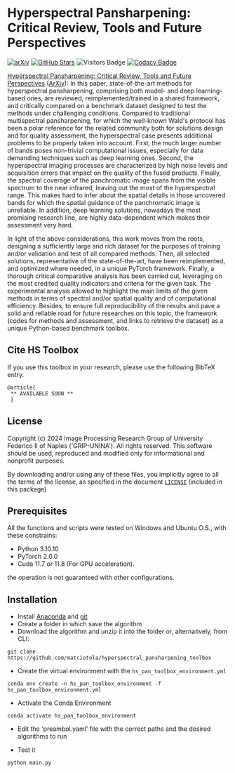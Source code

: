 # Hyperspectral Pansharpening: Critical Review, Tools and Future Perspectives

[![arXiv](https://img.shields.io/badge/arXiv-Paper-<COLOR>.svg)](https://arxiv.org/abs/2307.14403)
[![GitHub Stars](https://img.shields.io/github/stars/matciotola/hyperspectral_pansharpening_toolbox?style=social)](https://github.com/matciotola/hyperspectral_pansharpening_toolbox)
![Visitors Badge](https://img.shields.io/endpoint?url=https%3A%2F%2Fhits.dwyl.com%2Fmatciotola%2Fhyperspectral_pansharpening_toolbox.json&style=flat&color=blue)
[![Codacy Badge](https://app.codacy.com/project/badge/Grade/68906119170e489cbf98512fac6b9571)](https://app.codacy.com/gh/matciotola/hyperspectral_pansharpening_toolbox/dashboard?utm_source=gh&utm_medium=referral&utm_content=&utm_campaign=Badge_grade)


[Hyperspectral Pansharpening: Critical Review, Tools and Future Perspectives](https://github.com/matciotola/hyperspectral_pansharpening_toolbox) ([ArXiv](https://github.com/matciotola/hyperspectral_pansharpening_toolbox)): In this paper, 
state-of-the-art methods for hyperspectral pansharpening, 
comprising both model- and deep learning-based ones, 
are reviewed, reimplemented/trained in a shared framework, and critically compared on a benchmark dataset designed to test the methods under challenging conditions. 
Compared to traditional multispectral pansharpening,
for which the well-known Wald's protocol has been a polar reference for the related community
both for solutions design and for quality assessment,
the hyperspectral case presents additional problems to be properly taken into account.
First, 
the much larger number of bands poses non-trivial computational issues, 
especially for data demanding techniques such as deep learning ones.
Second, 
the hyperspectral imaging processes are characterized by high noise levels and acquisition errors
that impact on the quality of the fused products.
Finally, the spectral coverage of the panchromatic image spans from the visible spectrum to the near infrared,
leaving out the most of the hyperspectral range.
This makes hard to infer about the spatial details in those uncovered bands 
for which the spatial guidance of the panchromatic image is unreliable.
In addition,
deep learning solutions, 
nowadays the most promising research line,
are highly data-dependent which makes their assessment very hard. 

In light of the above considerations,
this work moves from the roots, 
designing a sufficiently large and rich dataset
for the purposes of training and/or validation and test
of all compared methods.
Then, all selected solutions, representative of the state-of-the-art,
have been reimplemented, and optimized where needed, 
in a unique PyTorch framework.
Finally, a thorough critical comparative analysis has been carried out,
leveraging on the most credited quality indicators and criteria for the given task.
The experimental analysis allowed to 
highlight the main limits of the given methods in terms of spectral and/or spatial quality and of computational efficiency.
Besides,
to ensure full reproducibility of the results and pave a solid and reliable road for 
future researches on this topic,
the framework 
(codes for methods and assessment, and links to retrieve the dataset)
as a unique Python-based benchmark toolbox.

## Cite HS Toolbox
If you use this toolbox in your research, please use the following BibTeX entry.

    @article{
     ** AVAILABLE SOON **
     }


## License

Copyright (c) 2024 Image Processing Research Group of University Federico II of Naples ('GRIP-UNINA').
All rights reserved.
This software should be used, reproduced and modified only for informational and nonprofit purposes.

By downloading and/or using any of these files, you implicitly agree to all the
terms of the license, as specified in the document [`LICENSE`](https://github.com/matciotola/Lambda-PNN/LICENSE.txt)
(included in this package)

## Prerequisites

All the functions and scripts were tested on Windows and Ubuntu O.S., with these constrains:

*   Python 3.10.10
*   PyTorch 2.0.0
*   Cuda 11.7 or 11.8 (For GPU acceleration).

the operation is not guaranteed with other configurations.

## Installation

*   Install [Anaconda](https://www.anaconda.com/products/individual) and [git](https://git-scm.com/downloads)
*   Create a folder in which save the algorithm
*   Download the algorithm and unzip it into the folder or, alternatively, from CLI:

<!---->

    git clone https://github.com/matciotola/hyperspectral_pansharpening_toolbox

*   Create the virtual environment with the `hs_pan_toolbox_environment.yml`

<!---->

    conda env create -n hs_pan_toolbox_environment -f hs_pan_toolbox_environment.yml

*   Activate the Conda Environment

<!---->

    conda activate hs_pan_toolbox_environment

* Edit the 'preambol.yaml' file with the correct paths and the desired algorithms to run

*   Test it

<!---->

    python main.py 



